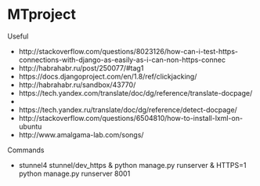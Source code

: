 # MTproject
<p>Useful</p>
<ul>
<li>http://stackoverflow.com/questions/8023126/how-can-i-test-https-connections-with-django-as-easily-as-i-can-non-https-connec</li>
<li>http://habrahabr.ru/post/250077/#tag1</li>
<li>https://docs.djangoproject.com/en/1.8/ref/clickjacking/</li>
<li>http://habrahabr.ru/sandbox/43770/</li>
<li>https://tech.yandex.com/translate/doc/dg/reference/translate-docpage/<li>
<li>https://tech.yandex.ru/translate/doc/dg/reference/detect-docpage/</li>
<li>http://stackoverflow.com/questions/6504810/how-to-install-lxml-on-ubuntu</li>
<li>http://www.amalgama-lab.com/songs/</li>
</ul>

<p>Commands</p>
<ul>
<li>stunnel4 stunnel/dev_https & python manage.py runserver & HTTPS=1 python manage.py runserver 8001</li>
</ul>
